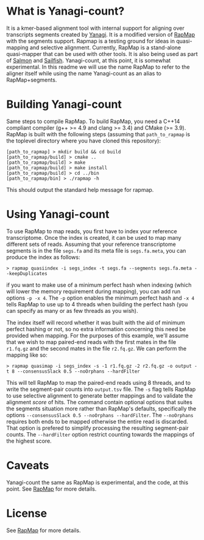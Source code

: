 
# What is Yanagi-count?

It is a kmer-based alignment tool with internal support for aligning over transcripts segments created by [Yanagi](https://github.com/HCBravoLab/yanagi). It is a modified version of [RapMap](https://github.com/COMBINE-lab/RapMap/tree/develop-salmon) with the segments support. Rapmap is a testing ground for ideas in quasi-mapping and selective alignment. Currently, RapMap is a stand-alone quasi-mapper that can be used with other tools.  It is also being used as part of [Salmon](https://github.com/COMBINE-lab/salmon) and [Sailfish](https://github.com/kingsfordgroup/sailfish). Yanagi-count, at this point, it is somewhat experimental. In this readme we will use the name RapMap to refer to the aligner itself while using the name Yanagi-count as an alias to RapMap+segments.
# Building Yanagi-count

Same steps to compile RapMap. To build RapMap, you need a C++14 compliant compiler (g++ >= 4.9 and clang >= 3.4) and CMake (>= 3.9).  RapMap is built with the following steps (assuming that `path_to_rapmap` is the toplevel directory where you have cloned this repository):

```
[path_to_rapmap] > mkdir build && cd build
[path_to_rapmap/build] > cmake ..
[path_to_rapmap/build] > make
[path_to_rapmap/build] > make install
[path_to_rapmap/build] > cd ../bin
[path_to_rapmap/bin] > ./rapmap -h
```

This should output the standard help message for rapmap.

# Using Yanagi-count

To use RapMap to map reads, you first have to index your reference transcriptome.  Once the index is created, it can be used to map many different sets of reads.  Assuming that your reference transcriptome segments is in the file `segs.fa` and its meta file is `segs.fa.meta`, you can produce the index as follows:

```
> rapmap quasiindex -i segs_index -t segs.fa --segments segs.fa.meta --keepDuplicates
```

if you want to make use of a minimum perfect hash when indexing (which will lower the memory requirement during mapping), you can add run options `-p -x 4`.
The `-p` option enables the minimum perfect hash and `-x 4` tells RapMap to use up to 4 threads when building the perfect hash (you can specify as many or as few threads as you wish).

The index itself will record whether it was built with the aid of minimum perfect hashing or not, so no extra information concerning this need be provided when mapping.  For the purposes of this example, we'll assume that we wish to map paired-end reads with the first mates in the file `r1.fq.gz` and the second mates in the file `r2.fq.gz`.  We can perform the mapping like so:

```
> rapmap quasimap -i segs_index -s -1 r1.fq.gz -2 r2.fq.gz -o output -t 8 --consensusSlack 0.5 --noOrphans --hardFilter
```

This will tell RapMap to map the paired-end reads using 8 threads, and to write the segment-pair counts into `output.tsv` file.  The `-s` flag tells RapMap to use selective alignment to generate better mappings and to validate the alignment _score_ of hits. 
The command contain optional options that suites the segments situation more rather than RapMap's defaults, specifically the options `--consensusSlack 0.5 --noOrphans --hardFilter`. The `--noOrphans` requires both ends to be mapped otherwise the entire read is discarded. That option is prefered to simplify processing the resulting segment-pair counts. The `--hardFilter` option restrict counting towards the mappings of the highest score.

# Caveats

Yanagi-count the same as RapMap is experimental, and the code, at this point. See [RapMap](https://github.com/COMBINE-lab/RapMap/tree/develop-salmon) for more details.
# License 

See [RapMap](https://github.com/COMBINE-lab/RapMap/tree/develop-salmon) for more details.
